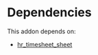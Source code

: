 # Dependencies

This addon depends on:

- [hr_timesheet_sheet](../../../../odoo-bringout-oca-timesheet-hr_timesheet_sheet)
